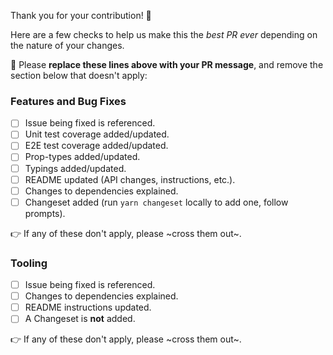 Thank you for your contribution! 🎉

Here are a few checks to help us make this the _best PR ever_ depending on the nature of your changes.

🥦 Please __replace these lines above with your PR message__, and remove the section below that doesn't apply:

###  Features and Bug Fixes

- [ ] Issue being fixed is referenced.
- [ ] Unit test coverage added/updated.
- [ ] E2E test coverage added/updated.
- [ ] Prop-types added/updated.
- [ ] Typings added/updated.
- [ ] README updated (API changes, instructions, etc.).
- [ ] Changes to dependencies explained.
- [ ] Changeset added (run `yarn changeset` locally to add one, follow prompts).

👉 If any of these don't apply, please ~cross them out~.

### Tooling

- [ ] Issue being fixed is referenced.
- [ ] Changes to dependencies explained.
- [ ] README instructions updated.
- [ ] A Changeset is __not__ added.

👉 If any of these don't apply, please ~cross them out~.
